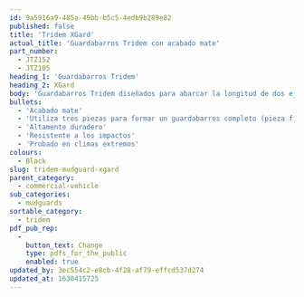 ```yaml
---
id: 9a5916a9-485a-49bb-b5c5-4edb9b289e82
published: false
title: 'Tridem XGard'
actual_title: 'Guardabarros Tridem con acabado mate'
part_number:
  - JTZ152
  - JTZ105
heading_1: 'Guardabarros Tridem'
heading_2: XGard
body: 'Guardabarros Tridem diseñados para abarcar la longitud de dos ejes. Completo con acabado mate.'
bullets:
  - 'Acabado mate'
  - 'Utiliza tres piezas para formar un guardabarros completo (pieza final x2, pieza central x1)'
  - 'Altamente duradero'
  - 'Resistente a los impactos'
  - 'Probado en climas extremos'
colours:
  - Black
slug: tridem-mudguard-xgard
parent_category:
  - commercial-vehicle
sub_categories:
  - mudguards
sortable_category:
  - tridem
pdf_pub_rep:
  -
    button_text: Change
    type: pdfs_for_the_public
    enabled: true
updated_by: 3ec554c2-e8cb-4f28-af79-effcd537d274
updated_at: 1630415725
---
```

